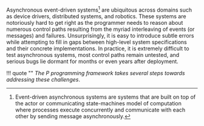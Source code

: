 Asynchronous event-driven systems[^eds] are ubiquitous across domains such as device drivers,
distributed systems, and robotics. These systems are notoriously hard to get right as the
programmer needs to reason about numerous control paths resulting from the myriad interleaving of events (or messages) and failures. 
Unsurprisingly, it is easy to introduce subtle errors while attempting to fill in gaps between high-level system specifications and their
concrete implementations. In practice, it is extremely difficult to test asynchronous systems, most control paths remain untested, and serious bugs lie dormant for months or even years after deployment.



!!! quote ""
    _The P programming framework takes several steps towards addressing these challenges_. 



[^eds]: Event-driven asynchronous systems are systems that are built on top of the actor or communicating
state-machines model of computation where processes execute concurrently and communicate
with each other by sending message asynchronously.
